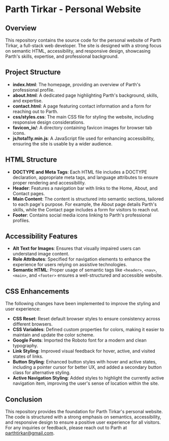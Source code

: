 # Parth Tirkar - Personal Website

## Overview
This repository contains the source code for the personal website of Parth Tirkar, a full-stack web developer. The site is designed with a strong focus on semantic HTML, accessibility, and responsive design, showcasing Parth's skills, expertise, and professional background.

## Project Structure

- **index.html**: The homepage, providing an overview of Parth's professional profile.
- **about.html**: A dedicated page highlighting Parth's background, skills, and expertise.
- **contact.html**: A page featuring contact information and a form for reaching out to Parth.
- **css/styles.css**: The main CSS file for styling the website, including responsive design considerations.
- **favicon_io/**: A directory containing favicon images for browser tab icons.
- **js/tota11y.min.js**: A JavaScript file used for enhancing accessibility, ensuring the site is usable by a wider audience.

## HTML Structure
- **DOCTYPE and Meta Tags**: Each HTML file includes a DOCTYPE declaration, appropriate meta tags, and language attributes to ensure proper rendering and accessibility.
- **Header**: Features a navigation bar with links to the Home, About, and Contact pages.
- **Main Content**: The content is structured into semantic sections, tailored to each page's purpose. For example, the About page details Parth's skills, while the Contact page includes a form for visitors to reach out.
- **Footer**: Contains social media icons linking to Parth's professional profiles.

## Accessibility Features
- **Alt Text for Images**: Ensures that visually impaired users can understand image content.
- **Role Attributes**: Specified for navigation elements to enhance the experience for users relying on assistive technologies.
- **Semantic HTML**: Proper usage of semantic tags like `<header>`, `<nav>`, `<main>`, and `<footer>` ensures a well-structured and accessible website.

## CSS Enhancements
The following changes have been implemented to improve the styling and user experience:
- **CSS Reset**: Reset default browser styles to ensure consistency across different browsers.
- **CSS Variables**: Defined custom properties for colors, making it easier to maintain and update the color scheme.
- **Google Fonts**: Imported the Roboto font for a modern and clean typography.
- **Link Styling**: Improved visual feedback for hover, active, and visited states of links.
- **Button Styling**: Enhanced button styles with hover and active states, including a pointer cursor for better UX, and added a secondary button class for alternative styling.
- **Active Navigation Styling**: Added styles to highlight the currently active navigation item, improving the user's sense of location within the site.

## Conclusion
This repository provides the foundation for Parth Tirkar's personal website. The code is structured with a strong emphasis on semantics, accessibility, and responsive design to ensure a positive user experience for all visitors. For any inquiries or feedback, please reach out to Parth at [parthtirkar@gmail.com](mailto:parthtirkar@gmail.com).
